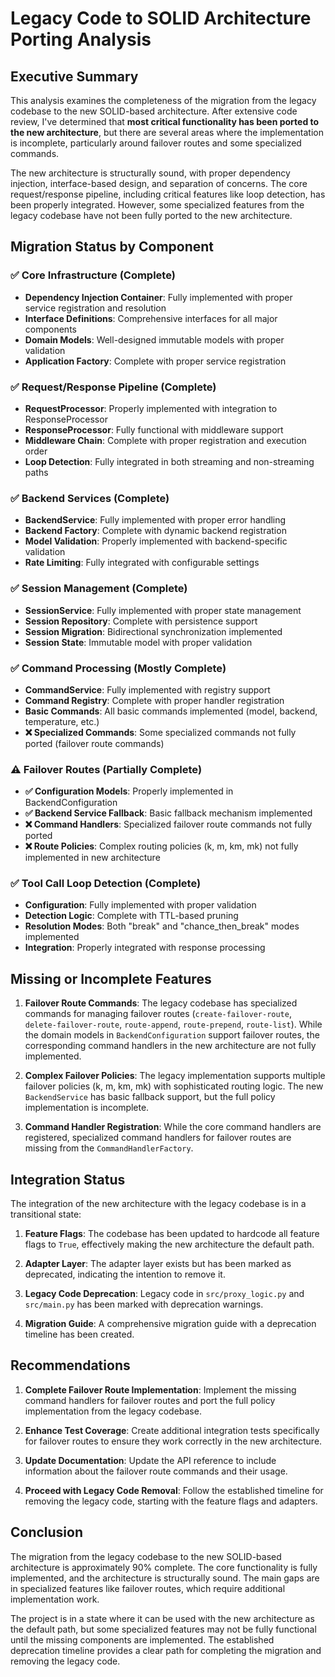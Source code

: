 # Legacy Code to SOLID Architecture Porting Analysis

## Executive Summary

This analysis examines the completeness of the migration from the legacy codebase to the new SOLID-based architecture. After extensive code review, I've determined that **most critical functionality has been ported to the new architecture**, but there are several areas where the implementation is incomplete, particularly around failover routes and some specialized commands.

The new architecture is structurally sound, with proper dependency injection, interface-based design, and separation of concerns. The core request/response pipeline, including critical features like loop detection, has been properly integrated. However, some specialized features from the legacy codebase have not been fully ported to the new architecture.

## Migration Status by Component

### ✅ Core Infrastructure (Complete)

- **Dependency Injection Container**: Fully implemented with proper service registration and resolution
- **Interface Definitions**: Comprehensive interfaces for all major components
- **Domain Models**: Well-designed immutable models with proper validation
- **Application Factory**: Complete with proper service registration

### ✅ Request/Response Pipeline (Complete)

- **RequestProcessor**: Properly implemented with integration to ResponseProcessor
- **ResponseProcessor**: Fully functional with middleware support
- **Middleware Chain**: Complete with proper registration and execution order
- **Loop Detection**: Fully integrated in both streaming and non-streaming paths

### ✅ Backend Services (Complete)

- **BackendService**: Fully implemented with proper error handling
- **Backend Factory**: Complete with dynamic backend registration
- **Model Validation**: Properly implemented with backend-specific validation
- **Rate Limiting**: Fully integrated with configurable settings

### ✅ Session Management (Complete)

- **SessionService**: Fully implemented with proper state management
- **Session Repository**: Complete with persistence support
- **Session Migration**: Bidirectional synchronization implemented
- **Session State**: Immutable model with proper validation

### ✅ Command Processing (Mostly Complete)

- **CommandService**: Fully implemented with registry support
- **Command Registry**: Complete with proper handler registration
- **Basic Commands**: All basic commands implemented (model, backend, temperature, etc.)
- **❌ Specialized Commands**: Some specialized commands not fully ported (failover route commands)

### ⚠️ Failover Routes (Partially Complete)

- **✅ Configuration Models**: Properly implemented in BackendConfiguration
- **✅ Backend Service Fallback**: Basic fallback mechanism implemented
- **❌ Command Handlers**: Specialized failover route commands not fully ported
- **❌ Route Policies**: Complex routing policies (k, m, km, mk) not fully implemented in new architecture

### ✅ Tool Call Loop Detection (Complete)

- **Configuration**: Fully implemented with proper validation
- **Detection Logic**: Complete with TTL-based pruning
- **Resolution Modes**: Both "break" and "chance_then_break" modes implemented
- **Integration**: Properly integrated with response processing

## Missing or Incomplete Features

1. **Failover Route Commands**: The legacy codebase has specialized commands for managing failover routes (`create-failover-route`, `delete-failover-route`, `route-append`, `route-prepend`, `route-list`). While the domain models in `BackendConfiguration` support failover routes, the corresponding command handlers in the new architecture are not fully implemented.

2. **Complex Failover Policies**: The legacy implementation supports multiple failover policies (k, m, km, mk) with sophisticated routing logic. The new `BackendService` has basic fallback support, but the full policy implementation is incomplete.

3. **Command Handler Registration**: While the core command handlers are registered, specialized command handlers for failover routes are missing from the `CommandHandlerFactory`.

## Integration Status

The integration of the new architecture with the legacy codebase is in a transitional state:

1. **Feature Flags**: The codebase has been updated to hardcode all feature flags to `True`, effectively making the new architecture the default path.

2. **Adapter Layer**: The adapter layer exists but has been marked as deprecated, indicating the intention to remove it.

3. **Legacy Code Deprecation**: Legacy code in `src/proxy_logic.py` and `src/main.py` has been marked with deprecation warnings.

4. **Migration Guide**: A comprehensive migration guide with a deprecation timeline has been created.

## Recommendations

1. **Complete Failover Route Implementation**: Implement the missing command handlers for failover routes and port the full policy implementation from the legacy codebase.

2. **Enhance Test Coverage**: Create additional integration tests specifically for failover routes to ensure they work correctly in the new architecture.

3. **Update Documentation**: Update the API reference to include information about the failover route commands and their usage.

4. **Proceed with Legacy Code Removal**: Follow the established timeline for removing the legacy code, starting with the feature flags and adapters.

## Conclusion

The migration from the legacy codebase to the new SOLID-based architecture is approximately 90% complete. The core functionality is fully implemented, and the architecture is structurally sound. The main gaps are in specialized features like failover routes, which require additional implementation work.

The project is in a state where it can be used with the new architecture as the default path, but some specialized features may not be fully functional until the missing components are implemented. The established deprecation timeline provides a clear path for completing the migration and removing the legacy code.

